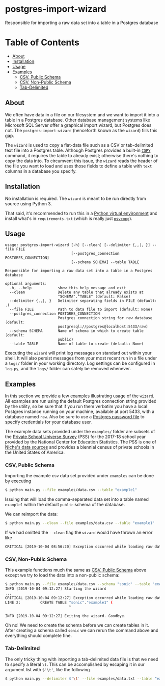 # postgres-import-wizard
Responsible for importing a raw data set into a table in a Postgres database

# Table of Contents

- [About](#about)
- [Installation](#installation)
- [Usage](#usage)
- [Examples](#examples)
  - [CSV, Public Schema](#csvpublic)
  - [CSV, Non-Public Schema](#csvnotpublic)
  - [Tab-Delimited](#tab)

## About <a name="about"></a>

We often have data in a file on our filesystem and we want to import it into a
table in a Postgres database. Other database management systems like Microsoft
SQL Server offer a graphical import wizard, but Postgres does not. The
`postgres-import-wizard` (henceforth known as the `wizard`) fills this gap.

The `wizard` is used to copy a flat-data file such as a CSV or tab-delimited
text file into a Postgres table. Although Postgres provides a built-in
[`COPY`](https://www.postgresql.org/docs/current/sql-copy.html) command, it
requires the table to already exist; otherwise there's nothing to copy the data
into. To circumvent this issue, the `wizard` reads the header of the file you
want to load and uses those fields to define a table with `text` columns in
a database you specify.

## Installation <a name="installation"></a>

No installation is required. The `wizard` is meant to be run directly from
source using Python 3.

That said, it's recommended to run this in a [Python virtual
environment](https://docs.python.org/3/library/venv.html) and install what's in
`requirements.txt` (which is really just
[`psycopg`](http://initd.org/psycopg/)).

## Usage <a name="usage"></a>

```
usage: postgres-import-wizard [-h] [--clean] [--delimiter {,,|,	}] --file FILE
                              [--postgres_connection POSTGRES_CONNECTION]
                              [--schema SCHEMA] --table TABLE

Responsible for importing a raw data set into a table in a Postgres database

optional arguments:
  -h, --help            show this help message and exit
  --clean               Delete any table that already exists at
                        "SCHEMA"."TABLE" (default: False)
  --delimiter {,,|,	}   Delimiter separating fields in FILE (default: ,)
  --file FILE           Path to data file to import (default: None)
  --postgres_connection POSTGRES_CONNECTION
                        Postgres connection string for raw database (default:
                        postgresql://postgres@localhost:5433/raw)
  --schema SCHEMA       Name of schema in which to create table (default:
                        public)
  --table TABLE         Name of table to create (default: None)
```

Executing the `wizard` will print log messages on standard out within your
shell. It will also persist messages from your most recent run in a file under
a `logs/` folder in your working directory. Log settings can be configured in
`log.py`, and the `logs/` folder can safely be removed whenever.

## Examples <a name="examples"></a>

In this section we provide a few examples illustrating usage of the `wizard`.
All examples are run using the default Postgres connection string provided by
the utility, so be sure that if you run them verbatim you have a local Postgres
instance running on your machine, available at port 5433, with a database named
`raw`. Also be sure to use a [Postgres password
file](https://www.postgresql.org/docs/current/libpq-pgpass.html) to specify
credentials for your database user.

The example data sets provided under the `examples/` folder are subsets of the
[Private School Universe Survey](https://nces.ed.gov/surveys/pss/) (PSS) for
the 2017-18 school year provided by the National Center for Education
Statistics. The PSS is one of [Niche's data
sources](https://www.niche.com/about/data/) and provides a biennial census of
private schools in the United States of America.

### CSV, Public Schema <a name="csvpublic"></a>

Importing the example csv data set provided under `examples` can be done by
executing

```sh
$ python main.py --file examples/data.csv --table "example1"
```

Issuing that will load the comma-separated data set into a table named
`example1` within the default `public` schema of the database.

We can reimport the data:

```sh
$ python main.py --clean --file examples/data.csv --table "example1"
```

If we had omitted the `--clean` flag the `wizard` would have thrown an error
like

```sh
CRITICAL [2019-10-04 08:56:20] Exception occurred while loading raw data: relation "example1" already exists
```

### CSV, Non-Public Schema <a name="csvnotpublic"></a>

This example functions much the same as [CSV, Public Schema](#csvpublic) above
except we try to load the data into a non-public schema:

```sh
$ python main.py --file examples/data.csv --schema "sonic" --table "example1"
INFO [2019-10-04 09:12:27] Starting the wizard
...
CRITICAL [2019-10-04 09:12:27] Exception occurred while loading raw data: schema "sonic" does not exist
LINE 2:         CREATE TABLE "sonic"."example1" (
                             ^

INFO [2019-10-04 09:12:27] Exiting the wizard. Goodbye.
```

Oh no! We need to create the schema before we can create tables in it. After
creating a schema called `sonic` we can rerun the command above and everything
should complete fine.

### Tab-Delimited <a name="tab"></a>

The only tricky thing with importing a tab-delimited data file is that we need
to specify a literal `\t`. This can be accomplished by escaping it in our
argument list with `$'\t'`, like the following

```sh
$ python main.py --delimiter $'\t' --file examples/data.txt --table "example2"
```
